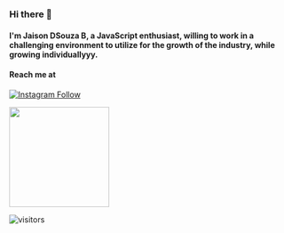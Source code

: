 ### Hi there 👋
#### I'm Jaison DSouza B, a JavaScript enthusiast, willing to work in a challenging environment to utilize for the growth of the industry, while growing individuallyyy.

#### Reach me at
[![Instagram Follow](https://img.shields.io/badge/Instagram-E4405F?style=for-the-badge&logo=instagram&logoColor=white)](https://instagram.com/_.jaixon._)

<img height="180em" src="https://github-readme-stats.vercel.app/api?username=jaison10&show_icons=true&hide_border=true&&count_private=true&include_all_commits=true" />

<!--START_SECTION:waka-->
<!--END_SECTION:waka-->

![visitors](https://visitor-badge.glitch.me/badge?page_id=jaison10.visitor-badge)

<!-- **jaison10/jaison10** is a ✨ _special_ ✨ repository because its `README.md` (this file) appears on your GitHub profile.

Here are some ideas to get you started:

- 🔭 I’m currently working on ...
- 🌱 I’m currently learning ...
- 👯 I’m looking to collaborate on ...
- 🤔 I’m looking for help with ...
- 💬 Ask me about ...
- 📫 How to reach me: ...
- 😄 Pronouns: ...
- ⚡ Fun fact: ...
 -->
